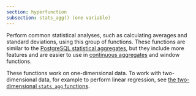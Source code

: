 ```yaml
---
section: hyperfunction
subsection: stats_agg() (one variable)
---
```


Perform common statistical analyses, such as calculating averages and standard
deviations, using this group of functions. These functions are similar to the
[PostgreSQL statistical aggregates][pg-stats-aggs], but they include more
features and are easier to use in [continuous aggregates][caggs] and window
functions.

These functions work on one-dimensional data. To work with two-dimensional data,
for example to perform linear regression, see [the two-dimensional `stats_agg`
functions][stats_agg-2d].

[caggs]: /timescaledb/:currentVersion:/how-to-guides/continuous-aggregates/
[pg-stats-aggs]:
    https://www.postgresql.org/docs/current/functions-aggregate.html#FUNCTIONS-AGGREGATE-STATISTICS-TABLE
[stats_agg-2d]: /api/:currentVersion:/hyperfunctions/statistical-analysis/stats_agg-two-variables/
